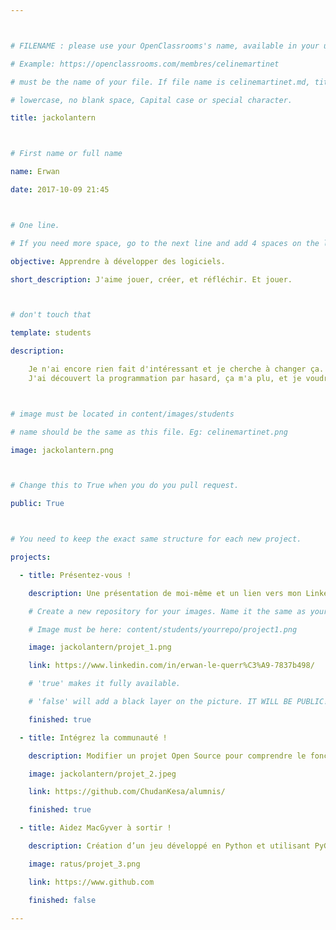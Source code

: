 ```yaml
---



# FILENAME : please use your OpenClassrooms's name, available in your url.

# Example: https://openclassrooms.com/membres/celinemartinet

# must be the name of your file. If file name is celinemartinet.md, title is celinemartinet.

# lowercase, no blank space, Capital case or special character.

title: jackolantern



# First name or full name

name: Erwan

date: 2017-10-09 21:45



# One line.

# If you need more space, go to the next line and add 4 spaces on the left, as in 'description'.

objective: Apprendre à développer des logiciels.

short_description: J'aime jouer, créer, et réfléchir. Et jouer.



# don't touch that

template: students

description:

    Je n'ai encore rien fait d'intéressant et je cherche à changer ça. 
    J'ai découvert la programmation par hasard, ça m'a plu, et je voudrais en faire mon métier.



# image must be located in content/images/students

# name should be the same as this file. Eg: celinemartinet.png

image: jackolantern.png



# Change this to True when you do you pull request.

public: True



# You need to keep the exact same structure for each new project.

projects:

  - title: Présentez-vous !

    description: Une présentation de moi-même et un lien vers mon LinkedIn.

    # Create a new repository for your images. Name it the same as your nickname and profile picture.

    # Image must be here: content/students/yourrepo/project1.png

    image: jackolantern/projet_1.png

    link: https://www.linkedin.com/in/erwan-le-querr%C3%A9-7837b498/

    # 'true' makes it fully available.

    # 'false' will add a black layer on the picture. IT WILL BE PUBLIC!

    finished: true

  - title: Intégrez la communauté !

    description: Modifier un projet Open Source pour comprendre le fonctionnement de Git, de Github et des pull requests. 

    image: jackolantern/projet_2.jpeg

    link: https://github.com/ChudanKesa/alumnis/

    finished: true

  - title: Aidez MacGyver à sortir !

    description: Création d’un jeu développé en Python et utilisant PyGame.

    image: ratus/projet_3.png

    link: https://www.github.com

    finished: false

---
```

